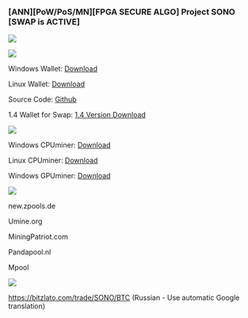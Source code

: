 ###  [ANN][PoW/PoS/MN][FPGA SECURE ALGO] Project SONO [SWAP is ACTIVE]

![](https://i.imgur.com/LflkyDi.png)

![](https://i.imgur.com/c0TLP3q.png)

Windows Wallet: [Download](https://github.com/zPools/sonoa/releases/download/2.0/SONO-WIN-2-0.exe)

Linux Wallet: [Download](https://github.com/zPools/sonoa/releases/download/2.0/SONO-qt)

Source Code: [Github](https://github.com/zPools/sonoa/tree/2.0)

1.4 Wallet for Swap: [1.4 Version Download](https://github.com/altcommunitycoin/SONO/releases)

![](https://i.imgur.com/pz3yukM.png)

Windows CPUminer: [Download](https://github.com/zPools/sonoa/releases/download/2.0/cpuminer.exe)

Linux CPUminer: [Download](https://github.com/zPools/sonoa/releases/download/2.0/cpuminer-linux)

Windows GPUminer: [Download](https://github.com/zPools/ccminer-sonoa/releases/download/1.0/ccminer.exe)

![](https://i.imgur.com/gR0RDrT.png)

new.zpools.de

Umine.org

MiningPatriot.com

Pandapool.nl

Mpool


![](https://i.imgur.com/8VlFCND.png)

https://bitzlato.com/trade/SONO/BTC 
(Russian - Use automatic Google translation)